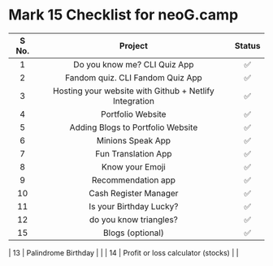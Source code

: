 # Mark 15 Checklist for neoG.camp

| S No. |                        Project                         | Status |
| :---: | :----------------------------------------------------: | :----: |
|   1   |              Do you know me? CLI Quiz App              |   ✅   |
|   2   |            Fandom quiz. CLI Fandom Quiz App            |   ✅   |
|   3   | Hosting your website with Github + Netlify Integration |   ✅   |
|   4   |                   Portfolio Website                    |   ✅   |
|   5   |           Adding Blogs to Portfolio Website            |   ✅   |
|   6   |                   Minions Speak App                    |   ✅   |
|   7   |                  Fun Translation App                   |   ✅   |
|   8   |                    Know your Emoji                     |   ✅   |
|   9   |                   Recommendation app                   |   ✅   |
|  10   |                 Cash Register Manager                  |   ✅   |
|  11   |                Is your Birthday Lucky?                 |   ✅   |
|  12   |                 do you know triangles?                 |   ✅   |
|  15   |                    Blogs (optional)                    |   ✅   |

| 13 | Palindrome Birthday | |
| 14 | Profit or loss calculator (stocks) | |
